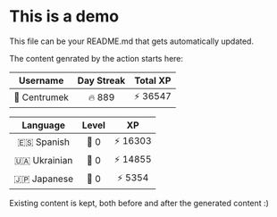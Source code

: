 # This is a demo

This file can be your README.md that gets automatically updated.

The content genrated by the action starts here:

<!--START_SECTION:duolingoStats-->
<!-- Automatically generated with https://github.com/centrumek/duolingo-readme-stats-->

| Username | Day Streak | Total XP |
|:---:|:---:|:---:|
| 👤 Centrumek | 🔥 889 | ⚡ 36547 |

| Language | Level | XP |
|:---:|:---:|:---:|
| 🇪🇸 Spanish | 👑 0 | ⚡ 16303 |
| 🇺🇦 Ukrainian | 👑 0 | ⚡ 14855 |
| 🇯🇵 Japanese | 👑 0 | ⚡ 5354 |

<!--END_SECTION:duolingoStats-->

Existing content is kept, both before and after the generated content :)